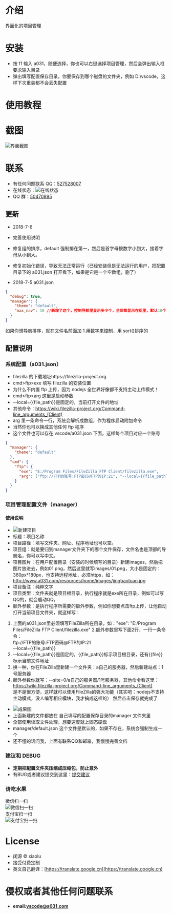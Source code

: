 # 介绍

界面化的项目管理

# 安装

- 按 f1 输入 a031，随便选择，你也可以右键选择项目管理，然后会弹出输入框要求输入目录
- 弹出填写配置保存目录，你要保存到哪个磁盘的文件夹，例如 D:\vscode，这样下次重装都不会丢失配置

# 使用教程

# 截图

![界面截图](https://github.com/shijunti19/a031-xiaolu/blob/master/images/demo.png?raw=true)

# 联系

- 有任何问题联系 QQ：[527528007](http://sighttp.qq.com/authd?IDKEY=718ba7bf0e155f2ca65d5fc7646c324d9e7f2a8a8f2f20f9)
- 在线状态：![在线状态](https://wpa.qq.com/imgd?IDKEY=718ba7bf0e155f2ca65d5fc7646c324d9e7f2a8a8f2f20f9&pic=53)
- QQ 群：[50470895](//shang.qq.com/wpa/qunwpa?idkey=c79ed4cc09a3082766690d2ea3a5f5674cb1b02d4652b9b5ef421e3f190d215e)

## 更新

- 2018-7-6
- 完善使用说明
- 修复组的排序，default 强制排在第一，然后是首字母按数字小到大，接着字母从小到大。
- 修复初始化错误，导致无法正常运行（已经安装但是无法运行的用户，把配置目录下的 a031.json 打开看下，如果是它是一个空数组，删了）

- 2018-7-5
  a031.json

```json
{
  "debug": true,
  "manager": {
    "theme": "default",
    "max_nav": 10 //新增了这个，控制导航里显示多少个，全部都显示在组里，默认10个
  }
}
```

如果你想导航排序，就在文件名前面加 1.用数字来控制，用 sort()排序的

## 配置说明

### 系统配置（a031.json）

- filezilla 的下载地址https://filezilla-project.org
- cmd>ftp>exe 填写 filezilla 的安装位置
- 为什么不内置 ftp 上传，因为 nodejs 全世界好像都不支持主动上传模式！
- cmd>ftp>arg 这里是启动参数
- --local={{file_path}}是固定的，当前打开文件的地址
- 其他命令：https://wiki.filezilla-project.org/Command-line_arguments_(Client)
- arg 里一条命令一行，系统会解析成数组，作为程序启动附加命令
- 当然你也可以换成其他任何 ftp 程序
- 这个文件也可以存在.vscode/a031.json 下面，这样每个项目对应一个账号

```json
{
  "manager": {
    "theme": "default"
  },
  "cmd": {
    "ftp": {
      "exe": "E:/Program Files/FileZilla FTP Client/filezilla.exe",
      "arg": ["ftp://FTP的账号:FTP密码@FTP的IP:21", "--local={{file_path}}"]
    }
  }
}
```

### 项目管理配置文件（manager）

#### 使用说明
- ![新建项目](https://github.com/shijunti19/a031-xiaolu/blob/master/images/add_1.png?raw=true)    
- 标题：项目名称
- 项目路径：填写文件夹、网址、程序地址也可以空。
- 项目组：就是要归到manager文件夹下的哪个文件保存，文件名也是顶部的导航名，你可以写中文。
- 项目图片：在用户配置目录（安装的时候填写的目录）新建images，然后把图片放进去，例如01.png，然后这里就写images/01.png，大小是固定的：360px*180px，也支持远程地址，必须https，如：http://www.a031.com/resources/home/images/jingbaotuan.jpg
- 项目备注：纯粹文字
- 项目类型：文件夹就是项目根目录，执行程序就是exe所在目录，例如可以写QQ的，就会启动QQ。
- 额外参数：是执行程序所需要的额外参数，例如你想要点击ftp上传，让他自动打开当前项目文件夹，就这样写：     
1. 上面的a031.json里必须填写FileZilla所在目录，如："exe": "E:/Program Files/FileZilla FTP Client/filezilla.exe"
2.额外参数里写下面2行，一行一条命令：      
ftp://FTP的账号:FTP密码@FTP的IP:21     
--local={{file_path}}     
3. --local={{file_path}}是固定的，{{file_path}}标示项目根目录，还有{{file}}标示当前文件地址    
4. 换一种，你在FileZilla里新建一个文件夹：a自己的服务器，然后新建站点：1号服务器   
5. 额外参数你就写：--site=0/a自己的服务器/1号服务器，其他命令看这里：https://wiki.filezilla-project.org/Command-line_arguments_(Client)     
是不是很方便，这样就可以使用FileZilla的强大功能（其实吧：nodejs不支持主动模式，没人编写相应模块，我才搞成这样的）
然后点击保存就完成了    
- ![成果图](https://github.com/shijunti19/a031-xiaolu/blob/master/images/add_2.png?raw=true)    
- 上面新建的文件都放在 自己填写的配置保存目录的manager 文件夹里
- 全部使用读取文件处理，想要速度就上固态硬盘
- manager/default.json 这个文件是默认的，如果不存在，系统会强制生成一个
- 还不懂的话问我，上面有联系QQ和邮箱，我慢慢完善文档

### 建议和 DEBUG

- **定期把配置文件夹压缩成压缩包，防止意外**     
- 有BUG或者建议提交到这里：[提交建议](https://github.com/shijunti19/a031-xiaolu)

### 请吃水果

微信扫一扫  
![微信扫一扫](https://github.com/shijunti19/a031-xiaolu/blob/master/images/weixin.jpg?raw=true)  
支付宝扫一扫  
![支付宝扫一扫](https://github.com/shijunti19/a031-xiaolu/blob/master/images/alipay.jpg?raw=true)

# License

- 闭源 &copy; xiaolu
- 接受付费定制
- 英文自己翻译：[https://translate.google.cn](https://translate.google.cn)

# 侵权或者其他任何问题联系

- **email:vscode@a031.com**
